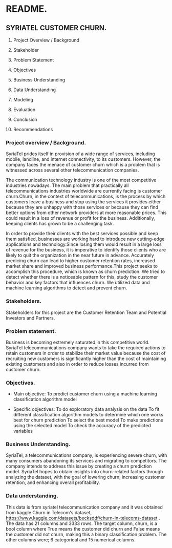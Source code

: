 # README.

## SYRIATEL CUSTOMER CHURN.

1. Project Overview / Background

2. Stakeholder

3. Problem Statement

4. Objectives

5. Business Understanding

6. Data Understanding

7. Modeling

8. Evaluation

9. Conclusion

10. Recommendations


### Project overview / Background.
SyriaTel prides itself in provision of a wide range of services, including mobile, landline, and internet connectivity, to its customers. However, the company faces the menace of customer churn which is a problem that is witnessed across several other telecommunication companies.

The communication technology industry is one of the most competitive industries nowadays. The main problem that practically all telecommunications industries worldwide are currently facing is customer churn.Churn, in the context of telecommunications, is the process by which customers leave a business and stop using the services it provides either because they are unhappy with those services or because they can find better options from other network providers at more reasonable prices. This could result in a loss of revenue or profit for the business. Additionally, keeping clients has grown to be a challenging task.

In order to provide their clients with the best services possible and keep them satisfied, businesses are working hard to introduce new cutting-edge applications and technology.Since losing them would result in a large loss of revenue for the business, it is imperative to identify those clients who are likely to quit the organization in the near future in advance. Accurately predicing churn can lead to higher customer retention rates, increased market share and improved business performance.This project seeks to accomplish this procedure, which is known as churn prediction. We tried to detect whether there is a noticeable pattern for this, study the customer behavior and key factors that influences churn. We utilized data and machine learning algorithms to detect and prevent churn.

### Stakeholders.
Stakeholders for this project are the Customer Retention Team and Potential Investors and Partners.

### Problem statement.
Business is becoming extremely saturated in this competitive world. SyriaTel telecommunications company wants to take the required actions to retain customers in order to stabilize their market value because the cost of recruiting new customers is significantly higher than the cost of maintaining existing customers and also in order to reduce losses incurred from customer churn.


### Objectives.
- Main objective:
To predict customer churn using a machine learning classification algorithm model

- Specific objectives:
To do exploratory data analysis on the data
To fit different classification algorithm models to determine which one works best for churn prediction
To select the best model
To make predictions using the selected model
To check the accuracy of the predicted variables

### Business Understanding.
SyriaTel, a telecommunications company, is experiencing severe churn, with many consumers abandoning its services and migrating to competitors. The company intends to address this issue by creating a churn prediction model. SyriaTel hopes to obtain insights into churn-related factors through analyzing the dataset, with the goal of lowering churn, increasing customer retention, and enhancing overall profitability.

### Data understanding.
This data is from syriatel telecommunication company and it was obtained from kaggle Churn in Telecom's dataset, https://www.kaggle.com/datasets/becksddf/churn-in-telecoms-dataset .
The data has 21 columns and 3333 rows. The target column, churn, is a bool column where True means the customer did churn and False means the customer did not churn, making this a binary classification problem. The other columns were; 6 categorical and 15 numerical columns.

